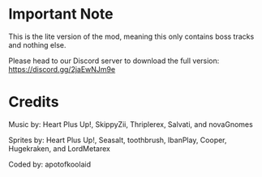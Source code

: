 # Important Note

This is the lite version of the mod, meaning this only contains boss tracks and nothing else. 

Please head to our Discord server to download the full version:
https://discord.gg/2jaEwNJm9e

# Credits

Music by: Heart Plus Up!, SkippyZii, Thriplerex, Salvati, and novaGnomes

Sprites by: Heart Plus Up!, Seasalt, toothbrush, IbanPlay, Cooper, Hugekraken, and LordMetarex

Coded by: apotofkoolaid
